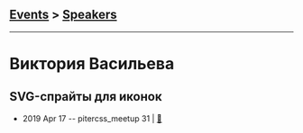 ## [Events](../README.md) > [Speakers](../speakers.md)
---

# Виктория Васильева

## SVG-спрайты для иконок
- 2019 Apr 17 -- pitercss_meetup 31  | [:notebook:](https://pitercss.ru/31/pres/svg-sprites/)  
